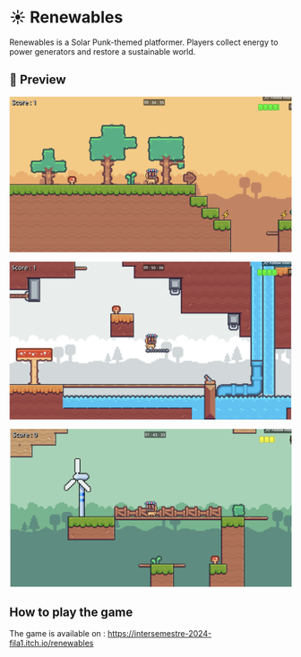 # ☀️ Renewables

Renewables is a Solar Punk-themed platformer. Players collect energy to power generators and restore a sustainable world.
 
## 📸 Preview

![image_1](https://github.com/Anox-Leo/Renewables/blob/main/images/image_1.png)

![image_2](https://github.com/Anox-Leo/Renewables/blob/main/images/image_2.png)

![image_3](https://github.com/Anox-Leo/Renewables/blob/main/images/image_3.png)

## How to play the game

The game is available on : https://intersemestre-2024-fila1.itch.io/renewables
